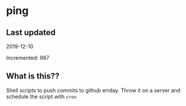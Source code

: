 # ping

## Last updated
2019-12-10

Incremented: 987

## What is this??
Shell scripts to push commits to github errday. Throw it on a server and schedule the script with `cron`
